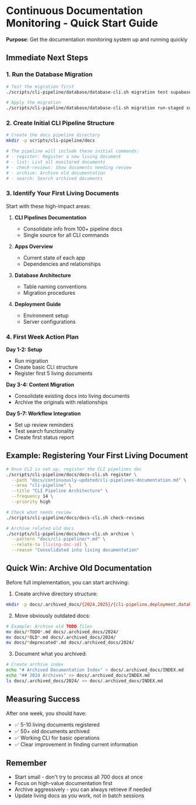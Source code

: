 # Continuous Documentation Monitoring - Quick Start Guide

**Purpose**: Get the documentation monitoring system up and running quickly

## Immediate Next Steps

### 1. Run the Database Migration
```bash
# Test the migration first
./scripts/cli-pipeline/database/database-cli.sh migration test supabase/migrations/20250608_create_documentation_monitoring_tables.sql

# Apply the migration
./scripts/cli-pipeline/database/database-cli.sh migration run-staged supabase/migrations/20250608_create_documentation_monitoring_tables.sql
```

### 2. Create Initial CLI Pipeline Structure
```bash
# Create the docs pipeline directory
mkdir -p scripts/cli-pipeline/docs

# The pipeline will include these initial commands:
# - register: Register a new living document
# - list: List all monitored documents  
# - check-reviews: Show documents needing review
# - archive: Archive old documentation
# - search: Search archived documents
```

### 3. Identify Your First Living Documents

Start with these high-impact areas:

1. **CLI Pipelines Documentation** 
   - Consolidate info from 100+ pipeline docs
   - Single source for all CLI commands
   
2. **Apps Overview**
   - Current state of each app
   - Dependencies and relationships
   
3. **Database Architecture**
   - Table naming conventions
   - Migration procedures
   
4. **Deployment Guide**
   - Environment setup
   - Server configurations

### 4. First Week Action Plan

**Day 1-2: Setup**
- Run migration
- Create basic CLI structure
- Register first 5 living documents

**Day 3-4: Content Migration**
- Consolidate existing docs into living documents
- Archive the originals with relationships

**Day 5-7: Workflow Integration**
- Set up review reminders
- Test search functionality
- Create first status report

## Example: Registering Your First Living Document

```bash
# Once CLI is set up, register the CLI pipelines doc
./scripts/cli-pipeline/docs/docs-cli.sh register \
  --path "docs/continuously-updated/cli-pipelines-documentation.md" \
  --area "cli-pipeline" \
  --title "CLI Pipeline Architecture" \
  --frequency 14 \
  --priority high

# Check what needs review
./scripts/cli-pipeline/docs/docs-cli.sh check-reviews

# Archive related old docs
./scripts/cli-pipeline/docs/docs-cli.sh archive \
  --pattern "docs/cli-pipeline/*.md" \
  --relate-to [living-doc-id] \
  --reason "Consolidated into living documentation"
```

## Quick Win: Archive Old Documentation

Before full implementation, you can start archiving:

1. Create archive directory structure:
```bash
mkdir -p docs/.archived_docs/{2024,2025}/{cli-pipeline,deployment,database}
```

2. Move obviously outdated docs:
```bash
# Example: Archive old TODO files
mv docs/*TODO*.md docs/.archived_docs/2024/
mv docs/*OLD*.md docs/.archived_docs/2024/
mv docs/*deprecated*.md docs/.archived_docs/2024/
```

3. Document what you archived:
```bash
# Create archive index
echo "# Archived Documentation Index" > docs/.archived_docs/INDEX.md
echo "## 2024 Archives" >> docs/.archived_docs/INDEX.md
ls docs/.archived_docs/2024/ >> docs/.archived_docs/INDEX.md
```

## Measuring Success

After one week, you should have:
- ✅ 5-10 living documents registered
- ✅ 50+ old documents archived
- ✅ Working CLI for basic operations
- ✅ Clear improvement in finding current information

## Remember

- Start small - don't try to process all 700 docs at once
- Focus on high-value documentation first
- Archive aggressively - you can always retrieve if needed
- Update living docs as you work, not in batch sessions